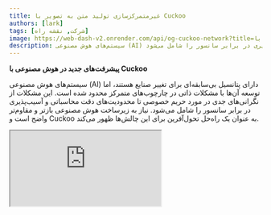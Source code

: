 ```yaml
---
title: غیرمتمرکزسازی تولید متن به تصویر با Cuckoo
authors: [lark]
tags: [شرکت, نقشه راه]
image: https://web-dash-v2.onrender.com/api/og-cuckoo-network?title=غیرمتمرکزسازی تولید متن به تصویر با Cuckoo
description: سیستم‌های هوش مصنوعی (AI) دارای پتانسیل بی‌سابقه‌ای برای تغییر صنایع هستند، اما توسعه آن‌ها با مشکلات ذاتی در چارچوب‌های متمرکز محدود شده است. این مشکلات از نگرانی‌های جدی در مورد حریم خصوصی تا محدودیت‌های دقت محاسباتی و آسیب‌پذیری در برابر سانسور را شامل می‌شود.
---
```


**پیشرفت‌های جدید در هوش مصنوعی با Cuckoo**

سیستم‌های هوش مصنوعی (AI) دارای پتانسیل بی‌سابقه‌ای برای تغییر صنایع هستند، اما توسعه آن‌ها با مشکلات ذاتی در چارچوب‌های متمرکز محدود شده است. این مشکلات از نگرانی‌های جدی در مورد حریم خصوصی تا محدودیت‌های دقت محاسباتی و آسیب‌پذیری در برابر سانسور را شامل می‌شود. نیاز به زیرساخت هوش مصنوعی بازتر و مقاوم‌تر واضح است و Cuckoo به عنوان یک راه‌حل تحول‌آفرین برای این چالش‌ها ظهور می‌کند.

<div style={{ position: "relative", paddingTop: "56.25%" }}>
  <iframe
    src="https://customer-wmy0lgubd5pjy3fx.cloudflarestream.com/d5b2ca9a50526dd1151e5126cd212dcd/iframe?poster=https%3A%2F%2Fcustomer-wmy0lgubd5pjy3fx.cloudflarestream.com%2Fd5b2ca9a50526dd1151e5126cd212dcd%2Fthumbnails%2Fthumbnail.jpg%3Ftime%3D%26height%3D600"
    loading="lazy"
    style={{
      border: "none",
      position: "absolute",
      top: 0,
      left: 0,
      height: "100%",
      width: "100%"
    }}
    allow="accelerometer; gyroscope; autoplay; encrypted-media; picture-in-picture;"
    allowFullScreen="true"
  />
</div>

### چرا ما پلتفرم Cuckoo را می‌سازیم؟

Cuckoo نمایانگر یک جهش نوآورانه به جلو است و زیرساخت هوش مصنوعی غیرمتمرکزی را ایجاد می‌کند که مدل حکمرانی مبتنی بر جامعه را ترویج می‌دهد. این رویکرد به جنبه‌های حیاتی ایمنی، تأمین مالی، هم‌راستایی استراتژیک و تکامل پایدار مدل‌های هوش مصنوعی می‌پردازد و راه را برای عصر جدیدی از هوش غیرمتمرکز هموار می‌کند.

#### غلبه بر سانسور

Cuckoo امکان دسترسی به پیشرفت‌های جدید را فراهم می‌کند و به برنامه‌های هوش مصنوعی اجازه می‌دهد تا از محدودیت‌های جغرافیایی عبور کرده و از شبکه‌های محدود کننده فرار کنند و به این ترتیب دسترسی به فناوری‌های پیشرفته هوش مصنوعی را در سراسر جهان دموکراتیزه می‌کند.

#### اولویت‌بندی حریم خصوصی

در قلب اصول Cuckoo تعهد به حریم خصوصی کاربران قرار دارد که از طریق روش‌های پیشرفته آماری و رمزنگاری که عملکرد بالا را حفظ می‌کنند و در عین حال داده‌های کاربران را محافظت می‌کنند، به دست می‌آید.

#### اطمینان از اعتماد از طریق تأیید جامع

Cuckoo پروتکل‌های اعتبارسنجی دقیقی را معرفی می‌کند که اصالت و قابلیت اطمینان نتایج تولید شده توسط مدل‌های هوش مصنوعی را افزایش می‌دهد، صرف نظر از پیچیدگی یا ماهیت بنیادی آن‌ها.

### غیرمتمرکزسازی فنی هوش مصنوعی با Cuckoo

#### اکوسیستم هوش مصنوعی Cuckoo

با استفاده از فناوری بلاکچین، اکوسیستم هوش مصنوعی Cuckoo وظایف هوش مصنوعی را در سراسر شبکه‌ای از ماینرها توزیع می‌کند در حالی که هماهنگ‌کنندگان بر کیفیت و مرتبط بودن خروجی‌ها نظارت دارند. این اکوسیستم بر روی Cuckoo Pay، یک سیستم پرداخت مبتنی بر بلاکچین که تراکنش‌های روان درون پلتفرم را تسهیل می‌کند، عمل می‌کند.

<img src="/img/cuckoo-ai-architecture.webp" className="rounded border-2" alt="پلتفرم هوش مصنوعی چندوجهی غیرمتمرکز Cuckoo"/>

#### اجزای کلیدی اکوسیستم Cuckoo

- **ماینرها**: نهادهایی که وظایف هوش مصنوعی را با استفاده از منابع محاسباتی خود اجرا می‌کنند.
- **سازندگان اپلیکیشن (گره‌های هماهنگ‌کننده)**: توسعه‌دهندگانی که برنامه‌های هوش مصنوعی ایجاد می‌کنند و توزیع وظایف و کنترل کیفیت را مدیریت می‌کنند.
- **استیکرها**: شرکت‌کنندگانی که توکن‌ها را برای حمایت از ماینرها و هماهنگ‌کنندگان قابل اعتماد استیک می‌کنند.
- **قرارداد استیکینگ**: یک قرارداد هوشمند که در آن ماینرها و هماهنگ‌کنندگان ثبت‌نام می‌کنند و توسط استیکرها رأی‌گیری می‌شوند.
- **ذخیره‌سازی Blob**: یک راه‌حل غیرمتمرکز برای ذخیره خروجی‌های وظایف هوش مصنوعی.
- **Cuckoo Pay**: سیستم پرداخت برای تمام تراکنش‌ها در اکوسیستم Cuckoo.

### جریان کار

1. **ثبت‌نام و استیکینگ**: ماینرها و سازندگان اپلیکیشن با قرارداد استیکینگ ثبت‌نام کرده و توکن‌ها را استیک می‌کنند.
2. **تخصیص وظایف**: هماهنگ‌کنندگان وظایف را به ماینرها اختصاص می‌دهند، که سپس وظایف را اجرا کرده و نتایج را به ذخیره‌سازی Blob آپلود می‌کنند.
3. **اعتبارسنجی و پرداخت**: هماهنگ‌کنندگان نتایج را اعتبارسنجی کرده و پرداخت‌ها را از طریق Cuckoo Pay آغاز می‌کنند.
4. **حکمرانی و رعایت قوانین**: پلتفرم شامل مکانیزم‌هایی مانند شرایط کاهش برای رسیدگی به عدم رعایت و اطمینان از یکپارچگی اکوسیستم است.

### چگونه شروع کنیم؟

برای کاربران هوش مصنوعی، به https://cuckoo.network/tg بروید. امتیاز رایگان خود را با `/faucet` دریافت کنید و سپس با `/imagine <prompt>` تصویری که می‌خواهید تولید کنید.

> \- /tip \<0x.. or @username\> \<amount\> : به آدرس گیرنده یا نام کاربری تلگرام انعام دهید
>
> \- /balance : موجودی کیف پول حساب فعلی را نشان دهید
>
> \- /imagine \<prompt\> : تصویر را بر اساس درخواست شما تولید کنید
>
> \- /faucet : امتیاز رایگان روزانه خود را دریافت کنید

<img src="https://cuckoo-network.b-cdn.net/cuckoo-telegram.webp" className="rounded border-2" alt="پلتفرم هوش مصنوعی چندوجهی غیرمتمرکز Cuckoo"/>

برای ماینرها و سازندگان اپلیکیشن هوش مصنوعی، به خبرنامه زیر برای به‌روزرسانی‌های آینده مشترک شوید.

<iframe
src="https://cuckoonetwork.substack.com/embed"
width={480}
height={320}
style={{ border: "1px solid #EEE", background: "white" }}
frameBorder={0}
scrolling="no"
/>

### نتیجه‌گیری

Cuckoo نه تنها یک پلتفرم بلکه یک تغییر پارادایم در نحوه توسعه و استقرار هوش مصنوعی است که بر غیرمتمرکزسازی، حریم خصوصی و حکمرانی جامعه تأکید دارد. با تغییر چشم‌انداز توسعه هوش مصنوعی، Cuckoo زمینه را برای آینده‌ای فناورانه عادلانه‌تر و قابل دسترس‌تر فراهم می‌کند.

زیرساخت باز Cuckoo از آینده‌ای برای هوش مصنوعی حمایت می‌کند که فراگیرتر، امن‌تر و کارآمدتر است و تأثیرات عمیقی در بخش‌ها و بازارهای جهانی مختلف وعده می‌دهد.
